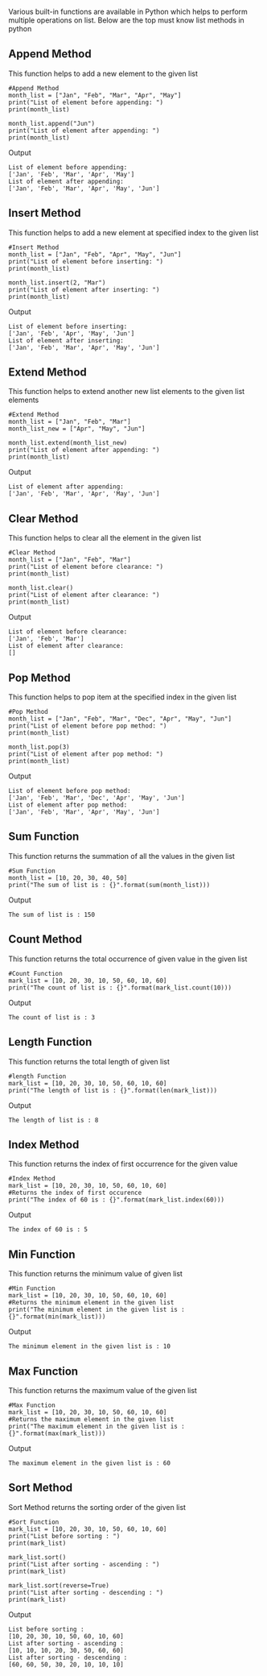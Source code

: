 Various built-in functions are available in Python which helps to perform multiple operations on list. Below are the top must know list methods in python

## **Append Method**
This function helps to add a new element to the given list

    #Append Method
    month_list = ["Jan", "Feb", "Mar", "Apr", "May"]
    print("List of element before appending: ")
    print(month_list)

    month_list.append("Jun")
    print("List of element after appending: ")
    print(month_list)

 Output

    List of element before appending: 
    ['Jan', 'Feb', 'Mar', 'Apr', 'May']
    List of element after appending: 
    ['Jan', 'Feb', 'Mar', 'Apr', 'May', 'Jun']

## **Insert Method**
This function helps to add a new element at specified index to the given list

    #Insert Method
    month_list = ["Jan", "Feb", "Apr", "May", "Jun"]
    print("List of element before inserting: ")
    print(month_list)

    month_list.insert(2, "Mar")
    print("List of element after inserting: ")
    print(month_list)

 Output

    List of element before inserting: 
    ['Jan', 'Feb', 'Apr', 'May', 'Jun']
    List of element after inserting: 
    ['Jan', 'Feb', 'Mar', 'Apr', 'May', 'Jun']

## **Extend Method**
This function helps to extend another new list elements to the given list elements

    #Extend Method
    month_list = ["Jan", "Feb", "Mar"]
    month_list_new = ["Apr", "May", "Jun"]

    month_list.extend(month_list_new)
    print("List of element after appending: ")
    print(month_list)

 Output

    List of element after appending: 
    ['Jan', 'Feb', 'Mar', 'Apr', 'May', 'Jun']

## **Clear Method**
This function helps to clear all the element in the given list

    #Clear Method
    month_list = ["Jan", "Feb", "Mar"]
    print("List of element before clearance: ")
    print(month_list)

    month_list.clear()
    print("List of element after clearance: ")
    print(month_list)

 Output

    List of element before clearance: 
    ['Jan', 'Feb', 'Mar']
    List of element after clearance: 
    []

## **Pop Method**
This function helps to pop item at the specified index in the given list 

    #Pop Method
    month_list = ["Jan", "Feb", "Mar", "Dec", "Apr", "May", "Jun"]
    print("List of element before pop method: ")
    print(month_list)

    month_list.pop(3)
    print("List of element after pop method: ")
    print(month_list)

 Output

    List of element before pop method: 
    ['Jan', 'Feb', 'Mar', 'Dec', 'Apr', 'May', 'Jun']
    List of element after pop method: 
    ['Jan', 'Feb', 'Mar', 'Apr', 'May', 'Jun']

## **Sum Function**
This function returns the summation of all the values in the given list

    #Sum Function
    month_list = [10, 20, 30, 40, 50]
    print("The sum of list is : {}".format(sum(month_list)))

 Output

    The sum of list is : 150

## **Count Method**
This function returns the total occurrence of given value in the given list

    #Count Function
    mark_list = [10, 20, 30, 10, 50, 60, 10, 60]
    print("The count of list is : {}".format(mark_list.count(10)))

 Output

    The count of list is : 3

## **Length Function**
This function returns the total length of given list

    #length Function
    mark_list = [10, 20, 30, 10, 50, 60, 10, 60]
    print("The length of list is : {}".format(len(mark_list)))

 Output

    The length of list is : 8

## **Index Method**
This function returns the index of first occurrence for the given value

    #Index Method
    mark_list = [10, 20, 30, 10, 50, 60, 10, 60]
    #Returns the index of first occurence
    print("The index of 60 is : {}".format(mark_list.index(60)))

 Output

    The index of 60 is : 5

## **Min Function**
This function returns the minimum value of given list 

    #Min Function
    mark_list = [10, 20, 30, 10, 50, 60, 10, 60]
    #Returns the minimum element in the given list
    print("The minimum element in the given list is : {}".format(min(mark_list)))

 Output

    The minimum element in the given list is : 10

## **Max Function**
This function returns the maximum value of the given list 

    #Max Function
    mark_list = [10, 20, 30, 10, 50, 60, 10, 60]
    #Returns the maximum element in the given list
    print("The maximum element in the given list is : {}".format(max(mark_list)))

 Output

    The maximum element in the given list is : 60

## **Sort Method**
Sort Method returns the sorting order of the given list

    #Sort Function
    mark_list = [10, 20, 30, 10, 50, 60, 10, 60]
    print("List before sorting : ")
    print(mark_list)

    mark_list.sort()
    print("List after sorting - ascending : ")
    print(mark_list)

    mark_list.sort(reverse=True)
    print("List after sorting - descending : ")
    print(mark_list)

 Output

    List before sorting : 
    [10, 20, 30, 10, 50, 60, 10, 60]
    List after sorting - ascending : 
    [10, 10, 10, 20, 30, 50, 60, 60]
    List after sorting - descending : 
    [60, 60, 50, 30, 20, 10, 10, 10]
